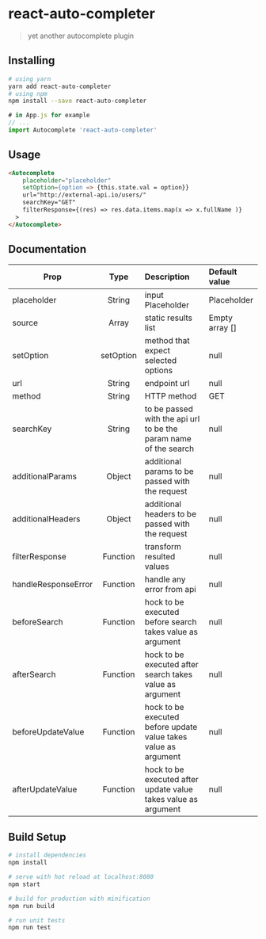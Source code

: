# react-auto-completer

> yet another autocomplete plugin

## Installing
```bash
# using yarn
yarn add react-auto-completer
# using npm
npm install --save react-auto-completer
```
``` javascript
# in App.js for example
// ...
import Autocomplete 'react-auto-completer'
```

## Usage
``` html
<Autocomplete
    placeholder="placeholder"
    setOption={option => {this.state.val = option}}
    url="http://external-api.io/users/"
    searchKey="GET"
    filterResponse={(res) => res.data.items.map(x => x.fullName )}
  >
</Autocomplete>
```

## Documentation

| Prop          |  Type          |      Description      |  Default value |
|---------------|:--------------:|:---------------------|:---------------|
| placeholder   | String         | input Placeholder     | Placeholder    |
| source          | Array        | static results list   | Empty array [] |
| setOption     | setOption      | method that expect selected options | null | 
| url          | String          | endpoint url   | null |
| method          | String          | HTTP method   | GET |
| searchKey          | String          | to be passed with the api url to be the param name of the search   | null |
| additionalParams  | Object          | additional params to be passed with the request   | null |
| additionalHeaders  | Object          | additional headers to be passed with the request   | null |
| filterResponse  | Function | transform resulted values| null |
| handleResponseError | Function | handle any error from api| null |
| beforeSearch  | Function | hock to be executed before search takes value as argument| null |
| afterSearch  | Function | hock to be executed after search takes value as argument| null |
| beforeUpdateValue  | Function | hock to be executed before update value takes value as argument| null |
| afterUpdateValue  | Function | hock to be executed after update value takes value as argument| null |
## Build Setup

``` bash
# install dependencies
npm install

# serve with hot reload at localhost:8080
npm start

# build for production with minification
npm run build

# run unit tests
npm run test
